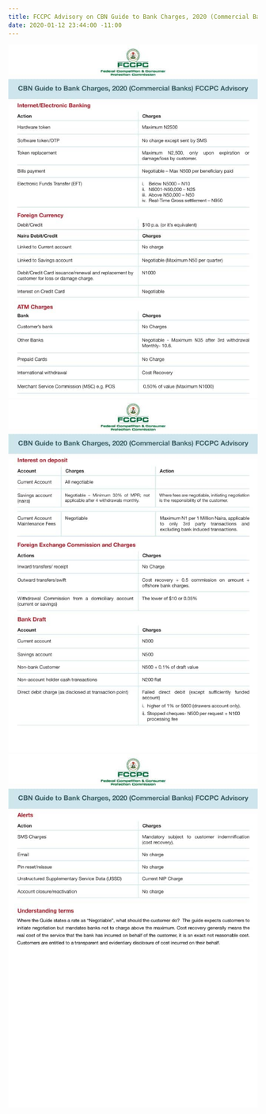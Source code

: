 ```yaml
---
title: FCCPC Advisory on CBN Guide to Bank Charges, 2020 (Commercial Banks
date: 2020-01-12 23:44:00 -11:00
---
```


![1ST PAGE-d74409.jpg](/uploads/1ST%20PAGE-d74409.jpg)
![2ND PAGE-de64a7.jpg](/uploads/2ND%20PAGE-de64a7.jpg)
![3RD PAGE-3865dc.jpg](/uploads/3RD%20PAGE-3865dc.jpg)